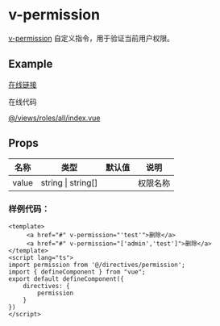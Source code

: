 # v-permission

[v-permission](https://github.com/lqsong/admin-element-vue/blob/typescript.v2/src/directives/permission/) 自定义指令，用于验证当前用户权限。

## Example

[在线链接](http://tsv2-demo.admin-element-vue.liqingsong.cc/#/roles/all)

在线代码

[@/views/roles/all/index.vue](https://github.com/lqsong/admin-element-vue/blob/typescript.v2/src/views/roles/all/index.vue)

## Props

| 名称     | 类型    | 默认值                      | 说明                                                                           |
| -------- | ------ | -------------------------- | ------------------------------------------------------------------------------------- |
| value    |  string \| string[] |               | 权限名称                                    |

### 样例代码：

```vue
<template>
     <a href="#" v-permission="'test'">删除</a>
     <a href="#" v-permission="['admin','test']">删除</a>
</template>
<script lang="ts">
import permission from '@/directives/permission';
import { defineComponent } from "vue";
export default defineComponent({
    directives: {
        permission
    }
})
</script>
```



